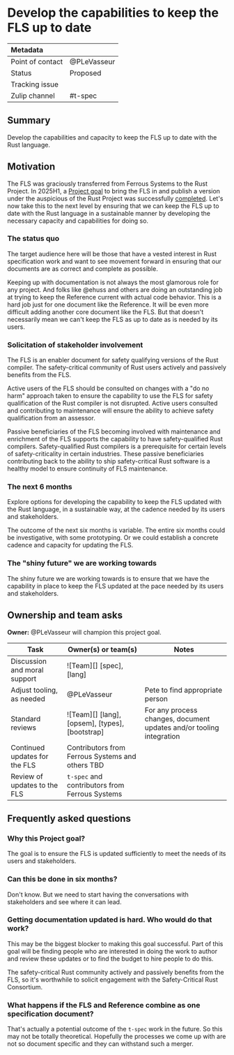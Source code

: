 # Develop the capabilities to keep the FLS up to date

| Metadata         |                                                                                  |
|:-----------------|----------------------------------------------------------------------------------|
| Point of contact | @PLeVasseur                                                                      |
| Status           | Proposed                                                                         |
| Tracking issue   |                                                                                  |
| Zulip channel    | #t-spec                                                                          |
## Summary

Develop the capabilities and capacity to keep the FLS up to date with the Rust language.

## Motivation

The FLS was graciously transferred from Ferrous Systems to the Rust Project. In 2025H1, a [Project goal](https://rust-lang.github.io/rust-project-goals/2025h1/spec-fls-publish.html) to bring the FLS in and publish a version under the auspicious of the Rust Project was successfully [completed](https://github.com/rust-lang/rust-project-goals/issues/265#issuecomment-3019529070). Let's now take this to the next level by ensuring that we can keep the FLS up to date with the Rust language in a sustainable manner by developing the necessary capacity and capabilities for doing so.

### The status quo

The target audience here will be those that have a vested interest in Rust specification work and want to see movement forward in ensuring that our documents are as correct and complete as possible.

Keeping up with documentation is not always the most glamorous role for any project. And folks like @ehuss and others are doing an outstanding job at trying to keep the Reference current with actual code behavior. This is a hard job just for one document like the Reference. It will be even more difficult adding another core document like the FLS. But that doesn't necessarily mean we can't keep the FLS as up to date as is needed by its users.

### Solicitation of stakeholder involvement

The FLS is an enabler document for safety qualifying versions of the Rust compiler. The safety-critical community of Rust users actively and passively benefits from the FLS.

Active users of the FLS should be consulted on changes with a "do no harm" approach taken to ensure the capability to use the FLS for safety qualification of the Rust compiler is not disrupted. Active users consulted and contributing to maintenance will ensure the ability to achieve safety qualification from an assessor.

Passive beneficiaries of the FLS becoming involved with maintenance and enrichment of the FLS supports the capability to have safety-qualified Rust compilers. Safety-qualified Rust compilers is a prerequisite for certain levels of safety-criticality in certain industries. These passive beneficiaries contributing back to the ability to ship safety-critical Rust software is a healthy model to ensure continuity of FLS maintenance.

### The next 6 months

Explore options for developing the capability to keep the FLS updated with the Rust language, in a sustainable way, at the cadence needed by its users and stakeholders.

The outcome of the next six months is variable. The entire six months could be investigative, with some prototyping. Or we could establish a concrete cadence and capacity for updating the FLS.

### The "shiny future" we are working towards

The shiny future we are working towards is to ensure that we have the capability in place to keep the FLS updated at the pace needed by its users and stakeholders.

## Ownership and team asks

**Owner:** @PLeVasseur will champion this project goal.

| Task                               | Owner(s) or team(s)            | Notes                           |
|------------------------------------|--------------------------------|---------------------------------|
| Discussion and moral support       | ![Team][] [spec], [lang]       |                                 |
| Adjust tooling, as needed          | @PLeVasseur                    | Pete to find appropriate person |
| Standard reviews                   | ![Team][] [lang],[opsem], [types], [bootstrap] | For any process changes, document updates and/or tooling integration     |
| Continued updates for the FLS | Contributors from Ferrous Systems and others TBD               |                                 |
| Review of updates to the FLS | `t-spec` and contributors from Ferrous Systems                |                                 |

## Frequently asked questions

### Why this Project goal?

The goal is to ensure the FLS is updated sufficiently to meet the needs of its users and stakeholders.

### Can this be done in six months?

Don't know. But we need to start having the conversations with stakeholders and see where it can lead.

### Getting documentation updated is hard. Who would do that work?

This may be the biggest blocker to making this goal successful. Part of this goal will be finding people who are interested in doing the work to author and review these updates or to find the budget to hire people to do this.

The safety-critical Rust community actively and passively benefits from the FLS, so it's worthwhile to solicit engagement with the Safety-Critical Rust Consortium.

### What happens if the FLS and Reference combine as one specification document?

That's actually a potential outcome of the `t-spec` work in the future. So this may not be totally theoretical. Hopefully the processes we come up with are not so document specific and they can withstand such a merger.
